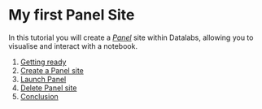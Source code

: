 # My first Panel Site

In this tutorial you will create a *[Panel][panel]* site within Datalabs, allowing you to
visualise and interact with a notebook.

[panel]: https://panel.holoviz.org/getting_started/

1. [Getting ready](01-getting-ready.md)
2. [Create a Panel site](02-create-panel-site.md)
3. [Launch Panel](03-launch-panel-site.md)
4. [Delete Panel site](04-delete-panel-site.md)
5. [Conclusion](05-conclusion.md)
